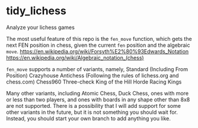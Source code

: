 # tidy_lichess
Analyze your lichess games


The most useful feature of this repo is the `fen_move` function, which gets the 
next FEN position in chess, given the current `fen` position and the algebraic 
`move`.
https://en.wikipedia.org/wiki/Forsyth%E2%80%93Edwards_Notation
https://en.wikipedia.org/wiki/Algebraic_notation_(chess)

`fen_move` supports a number of variants, namely,
Standard (Including From Position)
Crazyhouse
Antichess (Following the rules of lichess.org and chess.com)
Chess960
Three-check
King of the Hill
Horde
Racing Kings

Many other variants, including Atomic Chess, Duck Chess, ones with more or less 
than two players, and ones with boards in any shape other than 8x8 are not 
supported. There is a possibility that I will add support for some other 
variants in the future, but it is not something you should wait for. Instead,
you should start your own branch to add anything you like.